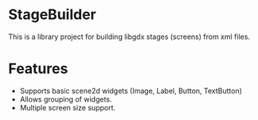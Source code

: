 StageBuilder
============
This is a library project for building libgdx stages (screens) from xml files.

Features
=========
* Supports basic scene2d widgets (Image, Label, Button, TextButton)
* Allows grouping of widgets.
* Multiple screen size support.